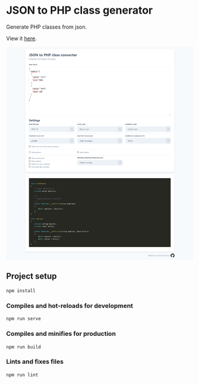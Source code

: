 # JSON to PHP class generator

Generate PHP classes from json.

View it [here](https://jacobdekeizer.github.io/json-to-php-generator/).

![Screenshot](/screenshots/screenshot.png?raw=true "Screenshot")

## Project setup
```
npm install
```

### Compiles and hot-reloads for development
```
npm run serve
```

### Compiles and minifies for production
```
npm run build
```

### Lints and fixes files
```
npm run lint
```
